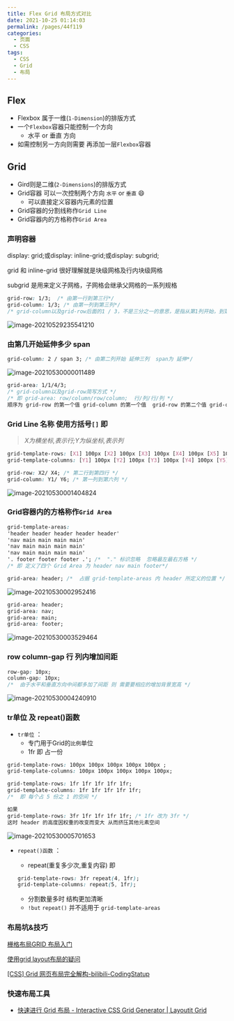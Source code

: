 ```yaml
---
title: Flex Grid 布局方式对比
date: 2021-10-25 01:14:03
permalink: /pages/44f119
categories:
  - 页面
  - CSS
tags:
  - CSS
  - Grid
  - 布局
---
```


## Flex

- Flexbox 属于一维(`1-Dimension`)的排版方式
- 一个`Flexbox`容器只能控制一个方向
  - 水平 or 垂直 方向
- 如需控制另一方向则需要 再添加一层`Flexbox`容器
<!-- more -->
## Grid

- Gird则是二维(`2-Dimensions`)的排版方式
- Grid容器 可以一次控制两个方向 `水平` or `垂直` :smile:
  - 可以直接定义容器内元素的位置
- Grid容器的分割线称作`Grid Line`
- Grid容器内的方格称作`Grid Area`

### 声明容器

display: grid;或display: inline-grid;或display: subgrid;

grid 和 inline-grid 很好理解就是块级网格及行内块级网格

subgrid 是用来定义子网格，子网格会继承父网格的一系列规格

```css
grid-row: 1/3;  /* 由第一行到第三行*/
grid-column: 1/3; /* 由第一列到第三列*/
/* grid-column以及grid-row后面的1 / 3，不是三分之一的意思，是指从第1列开始，到第3列结束 不包括第三列 */
```

![image-20210529235541210](https://gitee.com/bymori/pic-go-core/raw/master/img/image-20210529235541210.png)

### 由第几开始延伸多少 span

```css
grid-column: 2 / span 3; /* 由第二列开始 延伸三列  span为 延伸*/
```

![image-20210530000011489](https://gitee.com/bymori/pic-go-core/raw/master/img/image-20210530000011489.png)

```css
grid-area: 1/1/4/3;
/* grid-column以及grid-row简写方式 */
/* 即 grid-area: row/column/row/column;  行/列/行/列 */
顺序为 grid-row 的第一个值 grid-column 的第一个值  grid-row 的第二个值 grid-column 的第二个值 
```

### Grid Line 名称 使用方括号`[]` 即

> *X为横坐标,表示行;Y为纵坐标,表示列*

```CSS
grid-template-rows: [X1] 100px [X2] 100px [X3] 100px [X4] 100px [X5] 100px [X6]; 
grid-template-columns: [Y1] 100px [Y2] 100px [Y3] 100px [Y4] 100px [Y5] 100px [Y6];

grid-row: X2/ X4; /* 第二行到第四行 */
grid-column: Y1/ Y6; /* 第一列到第六列 */
```

![image-20210530001404824](https://gitee.com/bymori/pic-go-core/raw/master/img/image-20210530001404824.png)

### Grid容器内的方格称作`Grid Area`

```css
grid-template-areas:
'header header header header header'
'nav main main main main'
'nav main main main main'
'nav main main main main'
'. footer footer footer .'; /*  "." 标识忽略  忽略最左最右方格 */
/* 即 定义了四个 Grid Area 为 header nav main footer*/

grid-area: header; /*  占据 grid-template-areas 内 header 所定义的位置 */
```

![image-20210530002952416](https://gitee.com/bymori/pic-go-core/raw/master/img/image-20210530002952416.png)

```css
grid-area: header;
grid-area: nav;
grid-area: main;
grid-area: footer;
```

![image-20210530003529464](https://gitee.com/bymori/pic-go-core/raw/master/img/image-20210530003529464.png)

### row column-gap 行 列内增加间距

```css
row-gap: 10px;
column-gap: 10px;
/*  由于水平和垂直方向中间都多加了间距 则 需要要相应的增加背景宽高 */
```

![image-20210530004240910](https://gitee.com/bymori/pic-go-core/raw/master/img/image-20210530004240910.png)

### tr单位 及 repeat()函数

- `tr单位` ：
  - 专门用于Grid的`比例`单位
  - 1fr 即 占一份

```css
grid-template-rows: 100px 100px 100px 100px 100px ; 
grid-template-columns: 100px 100px 100px 100px 100px;

grid-template-rows: 1fr 1fr 1fr 1fr 1fr;
grid-template-columns: 1fr 1fr 1fr 1fr 1fr;
/*  即 每个占 5 份之 1 的空间 */

如果
grid-template-rows: 3fr 1fr 1fr 1fr 1fr; /* 1fr 改为 3fr */
这时 header 的高度因权重的改变而变大 从而挤压其他元素空间
```

![image-20210530005701653](https://gitee.com/bymori/pic-go-core/raw/master/img/image-20210530005701653.png)

- `repeat()函数` ：

  - repeat(重复多少次,重复内容) 即

  ``` css
  grid-template-rows: 3fr repeat(4, 1fr);
  grid-template-columns: repeat(5, 1fr);
  ```

  - 分割数量多时 结构更加清晰
  - `!but` `repeat()` 并不适用于 `grid-template-areas`

### 布局坑&技巧

[栅格布局GRID 布局入门](https://segmentfault.com/a/1190000012310610)

[使用grid layout布局的疑问](https://segmentfault.com/q/1010000013496821?utm_source=sf-similar-question)

[[CSS] Grid 网页布局完全解构-bilibili-CodingStatup](https://www.bilibili.com/video/BV1XE41177oN?from=search&seid=6791754119944762170)

### 快速布局工具

- [快速进行 Grid 布局 - Interactive CSS Grid Generator | Layoutit Grid](https://grid.layoutit.com)
